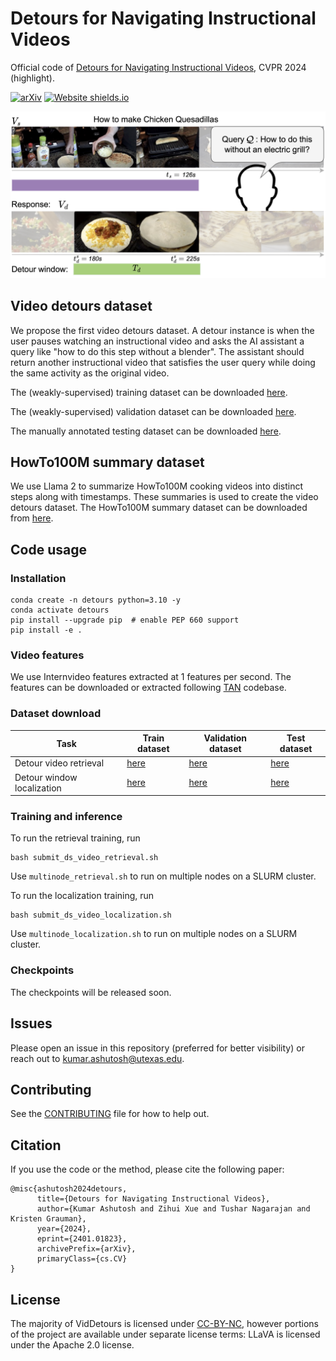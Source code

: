 # Detours for Navigating Instructional Videos

Official code of [Detours for Navigating Instructional Videos](https://arxiv.org/abs/2401.01823), CVPR 2024 (highlight).

[![arXiv](https://img.shields.io/badge/arXiv-2305.20091-00ff00.svg)](https://arxiv.org/pdf/2401.01823.pdf)  [![Website shields.io](https://img.shields.io/website-up-down-green-red/http/shields.io.svg)](https://vision.cs.utexas.edu/projects/detours/)

![Teaser](teaser/teaser.png)

## Video detours dataset

We propose the first video detours dataset. A detour instance is when the user pauses watching an instructional video and asks the AI assistant a query like "how to do this step without a blender". The assistant should return another instructional video that satisfies the user query while doing the same activity as the original video.

The (weakly-supervised) training dataset can be downloaded [here](https://dl.fbaipublicfiles.com/VidDetours/detours_train_data_llava.json).

The (weakly-supervised) validation dataset can be downloaded [here](https://dl.fbaipublicfiles.com/VidDetours/detours_val_data_llava.json).

The manually annotated testing dataset can be downloaded [here](https://dl.fbaipublicfiles.com/VidDetours/manual_test_set_localization_v3_unique_id.json).


## HowTo100M summary dataset

We use Llama 2 to summarize HowTo100M cooking videos into distinct steps along with timestamps. These summaries is used to create the video detours dataset. The HowTo100M summary dataset can be downloaded from [here](https://dl.fbaipublicfiles.com/VidDetours/htm_summaries_better_times.json).

## Code usage

### Installation

```
conda create -n detours python=3.10 -y
conda activate detours
pip install --upgrade pip  # enable PEP 660 support
pip install -e .
```

### Video features

We use Internvideo features extracted at 1 features per second. The features can be downloaded or extracted following [TAN](https://github.com/TengdaHan/TemporalAlignNet/tree/main/htm_zoo#visual-features) codebase.


### Dataset download

| Task                      | Train dataset | Validation dataset | Test dataset |
|---------------------------|---------------|--------------------|--------------|
| Detour video retrieval    | [here](https://dl.fbaipublicfiles.com/VidDetours/detours_train_data_retrieval_full_video_llava.json) | [here](https://dl.fbaipublicfiles.com/VidDetours/detours_val_data_retrieval_full_video_llava.json) | [here](https://dl.fbaipublicfiles.com/VidDetours/manual_test_set_retrieval_full_video_v3.json) |
| Detour window localization | [here](https://dl.fbaipublicfiles.com/VidDetours/detours_train_data_llava.json) | [here](https://dl.fbaipublicfiles.com/VidDetours/detours_val_data_llava.json) | [here](https://dl.fbaipublicfiles.com/VidDetours/manual_test_set_localization_v3_unique_id.json) |



### Training and inference

To run the retrieval training, run 

```
bash submit_ds_video_retrieval.sh
```

Use `multinode_retrieval.sh` to run on multiple nodes on a SLURM cluster.

To run the localization training, run

```
bash submit_ds_video_localization.sh
```

Use `multinode_localization.sh` to run on multiple nodes on a SLURM cluster.

### Checkpoints

The checkpoints will be released soon.

## Issues

Please open an issue in this repository (preferred for better visibility) or reach out to [kumar.ashutosh@utexas.edu](mailto:kumar.ashutosh@utexas.edu).

## Contributing

See the [CONTRIBUTING](CONTRIBUTING.md) file for how to help out.

## Citation

If you use the code or the method, please cite the following paper:

```bibtek
@misc{ashutosh2024detours,
      title={Detours for Navigating Instructional Videos}, 
      author={Kumar Ashutosh and Zihui Xue and Tushar Nagarajan and Kristen Grauman},
      year={2024},
      eprint={2401.01823},
      archivePrefix={arXiv},
      primaryClass={cs.CV}
}
```

## License

The majority of VidDetours is licensed under [CC-BY-NC](LICENSE.md), however portions of the project are available under separate license terms: LLaVA is licensed under the Apache 2.0 license.
